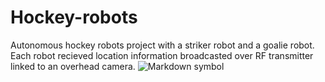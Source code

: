 # Hockey-robots
Autonomous hockey robots project with a striker robot and a goalie robot. Each robot recieved location information broadcasted over RF transmitter linked to an overhead camera.
![Markdown symbol](img/striker_workflow.png)
